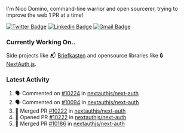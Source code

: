 
I'm Nico Domino, command-line warrior and open sourcerer, trying to improve the web 1 PR at a time!

[![Twitter Badge](https://img.shields.io/badge/-@ndom91-1ca0f1?style=flat-square&labelColor=1ca0f1&logo=twitter&logoColor=white&link=https://twitter.com/ndom91)](https://twitter.com/ndom91) [![Linkedin Badge](https://img.shields.io/badge/-ndom91-blue?style=flat-square&logo=Linkedin&logoColor=white&link=https://www.linkedin.com/in/ndom91/)](https://www.linkedin.com/in/ndom91/) [![Gmail Badge](https://img.shields.io/badge/-yo@ndo.dev-c14438?style=flat-square&logo=mail.ru&logoColor=white&link=mailto:yo@ndo.dev)](mailto:yo@ndo.dev)

### Currently Working On..

Side projects like 📬 [Briefkasten](https://briefkastenhq.com) and opensource libraries like 🔒 [NextAuth.js](https://github.com/nextauthjs/next-auth).

<!--START_SECTION_PROFILE_VIEWS:readme-info-->
<!--END_SECTION_PROFILE_VIEWS:readme-info-->

<!--START_SECTION_DAILY_COMMIT:readme-info-->
<!--END_SECTION_DAILY_COMMIT:readme-info-->

<!--START_SECTION_WEEKLY_COMMIT:readme-info-->
<!--END_SECTION_WEEKLY_COMMIT:readme-info-->

### Latest Activity

<!--START_SECTION:activity-->
1. 🗣 Commented on [#10224](https://github.com/nextauthjs/next-auth/issues/10224#issuecomment-1979533431) in [nextauthjs/next-auth](https://github.com/nextauthjs/next-auth)
2. 🗣 Commented on [#10094](https://github.com/nextauthjs/next-auth/pull/10094#issuecomment-1979389352) in [nextauthjs/next-auth](https://github.com/nextauthjs/next-auth)
3. 🎉 Merged PR [#10222](https://github.com/nextauthjs/next-auth/pull/10222) in [nextauthjs/next-auth](https://github.com/nextauthjs/next-auth)
4. 💪 Opened PR [#10222](https://github.com/nextauthjs/next-auth/pull/10222) in [nextauthjs/next-auth](https://github.com/nextauthjs/next-auth)
5. 🎉 Merged PR [#10186](https://github.com/nextauthjs/next-auth/pull/10186) in [nextauthjs/next-auth](https://github.com/nextauthjs/next-auth)
<!--END_SECTION:activity-->
